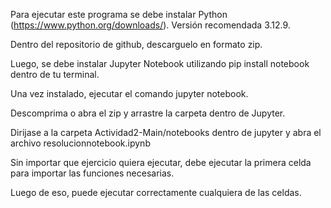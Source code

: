 Para ejecutar este programa se debe instalar Python (https://www.python.org/downloads/). Versión recomendada 3.12.9.

Dentro del repositorio de github, descarguelo en formato zip.

Luego, se debe instalar Jupyter Notebook utilizando pip install notebook dentro de tu terminal.

Una vez instalado, ejecutar el comando jupyter notebook.

Descomprima o abra el zip y arrastre la carpeta dentro de Jupyter. 

Dirijase a la carpeta Actividad2-Main/notebooks dentro de jupyter y abra el archivo resolucionnotebook.ipynb

Sin importar que ejercicio quiera ejecutar, debe ejecutar la primera celda para importar las funciones necesarias.

Luego de eso, puede ejecutar correctamente cualquiera de las celdas.
